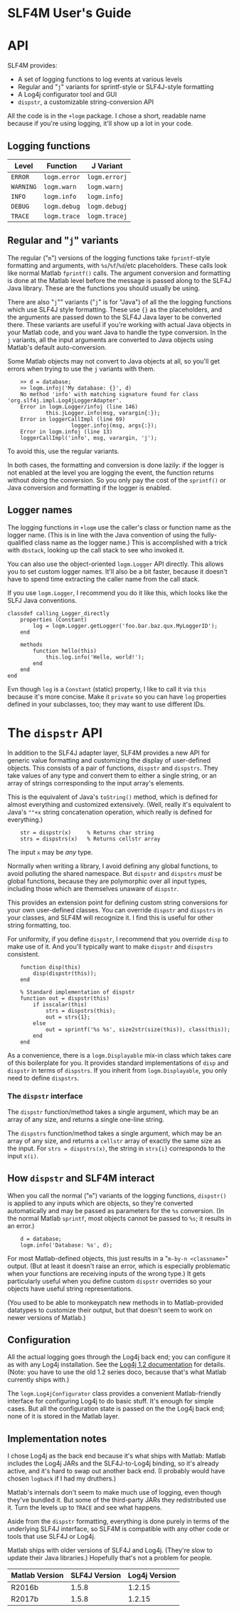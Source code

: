 SLF4M User's Guide
===========================

# API

SLF4M provides:

* A set of logging functions to log events at various levels
 * Regular and "`j`" variants for sprintf-style or SLF4J-style formatting
* A Log4j configurator tool and GUI
* `dispstr`, a customizable string-conversion API

All the code is in the `+logm` package. I chose a short, readable name because if you're using logging, it'll show up a lot in your code.

## Logging functions

| Level  |  Function  |  J Variant |
| ------ | ---------  | ---------  |
| `ERROR`  | `logm.error`      | `logm.errorj`    |
| `WARNING` | `logm.warn`      | `logm.warnj`   |
| `INFO`   | `logm.info`   | `logm.infoj`    |
| `DEBUG`  | `logm.debug`  | `logm.debugj` |
| `TRACE`  | `logm.trace`  | `logm.tracej` |

##  Regular and "`j`" variants

The regular ("`m`") versions of the logging functions take `fprintf`-style formatting and arguments, with `%s`/`%f`/`%d`/etc placeholders. These calls look like normal Matlab `fprintf()` calls. The argument conversion and formatting is done at the Matlab level before the message is passed along to the SLF4J Java library. These are the functions you should usually be using.

There are also "`j`"" variants ("`j`" is for "Java") of all the the logging functions which use SLF4J style formatting. These use `{}` as the placeholders, and the arguments are passed down to the SLF4J Java layer to be converted there. These variants are useful if you're working with actual Java objects in your Matlab code, and you want Java to handle the type conversion. In the `j` variants, all the input arguments are converted to Java objects using Matlab's default auto-conversion.

Some Matlab objects may not convert to Java objects at all, so you'll get errors when trying to use the `j` variants with them.

```
	>> d = database;
	>> logm.infoj('My database: {}', d)
	No method 'info' with matching signature found for class 'org.slf4j.impl.Log4jLoggerAdapter'.
	Error in logm.Logger/infoj (line 146)
	        this.jLogger.info(msg, varargin{:});
	Error in loggerCallImpl (line 69)
	                logger.infoj(msg, args{:});
	Error in logm.infoj (line 13)
	loggerCallImpl('info', msg, varargin, 'j');
```

To avoid this, use the regular variants.

In both cases, the formatting and conversion is done lazily: if the logger is not enabled at the level you are logging the event, the function returns without doing the conversion. So you only pay the cost of the `sprintf()` or Java conversion and formatting if the logger is enabled.

##  Logger names

The logging functions in `+logm` use the caller's class or function name as the logger name. (This is
in line with the Java convention of using the fully-qualified class name as the logger name.) This is accomplished with a trick with `dbstack`, looking up the call stack to see who invoked it.

You can also use the object-oriented `logm.Logger` API directly. This allows you to set custom logger names. It'll also be a bit faster, because it doesn't have to spend time extracting the caller name from the call stack.

If you use `logm.Logger`, I recommend you do it like this, which looks like the SLFJ Java conventions.

```
classdef calling_Logger_directly
    properties (Constant)
        log = logm.Logger.getLogger('foo.bar.baz.qux.MyLoggerID');
    end

    methods
        function hello(this)
            this.log.info('Hello, world!');
        end
    end
end
```

Evn though `log` is a `Constant` (static) property, I like to call it via `this` because it's more concise. Make it `private` so you can have `log` properties defined in your subclasses, too; they may want to use different IDs.

# The `dispstr` API

In addition to the SLF4J adapter layer, SLF4M provides a new API for generic value formatting and customizing the display of user-defined objects. This consists of a pair of functions, `dispstr` and `dispstrs`. They take values of any type and convert them to either a single string, or an array of strings corresponding to the input array's elements.

This is the equivalent of Java's `toString()` method, which is defined for almost everything and customized extensively. (Well, really it's equivalent to Java's `""+x` string concatenation operation, which really is defined for everything.)

```
    str = dispstr(x)     % Returns char string
    strs = dispstrs(x)   % Returns cellstr array
```

The input `x` may be *any* type.

Normally when writing a library, I avoid defining any global functions, to avoid polluting the shared namespace. But `dispstr` and `dispstrs` *must* be global functions, because they are polymorphic over all input types, including those which are themselves unaware of `dispstr`.

This provides an extension point for defining custom string conversions for your own user-defined classes. You can override `dispstr` and `dispstrs` in your classes, and SLF4M will recognize it. I find this is useful for other string formatting, too.

For uniformity, if you define `dispstr`, I recommend that you override `disp` to make use of it. And you'll typically want to make `dispstr` and `dispstrs` consistent.

```
    function disp(this)
        disp(dispstr(this));
    end

    % Standard implementation of dispstr
    function out = dispstr(this)
        if isscalar(this)
            strs = dispstrs(this);
            out = strs{1};
        else
            out = sprintf('%s %s', size2str(size(this)), class(this));
        end
    end

```

As a convenience, there is a `logm.Displayable` mix-in class which takes care of this boilerplate for you. It provides standard implementations of `disp` and `dispstr` in terms of `dispstrs`. If you inherit from `logm.Displayable`, you only need to define `dispstrs`.

### The `dispstr` interface

The `dispstr` function/method takes a single argument, which may be an array of any size, and returns a single one-line string.

The `dispstrs` function/method takes a single argument, which may be an array of any size, and returns a `cellstr` array of exactly the same size as the input. For `strs = dispstrs(x)`, the string in `strs{i}` corresponds to the input `x(i)`.

## How `dispstr` and SLF4M interact

When you call the normal ("`m`") variants of the logging functions, `dispstr()` is applied to any inputs which are objects, so they're converted automatically and may be passed as parameters for the `%s` conversion. (In the normal Matlab `sprintf`, most objects cannot be passed to `%s`; it results in an error.)

```
    d = database;
    logm.info('Database: %s', d);
```

For most Matlab-defined objects, this just results in a "`m-by-n <classname>`" output. (But at least it doesn't raise an error, which is especially problematic when your functions are receiving inputs of the wrong type.) It gets particularly useful when you define custom `dispstr` overrides so your objects have useful string representations.

(You used to be able to monkeypatch new methods in to Matlab-provided datatypes to customize their output, but that doesn't seem to work on newer versions of Matlab.)

## Configuration

All the actual logging goes through the Log4j back end; you can configure it as with any Log4j installation. See the [Log4j 1.2 documentation](http://logging.apache.org/log4j/1.2/) for details. (Note: you have to use the old 1.2 series doco, because that's what Matlab currently ships with.)

The `logm.Log4jConfigurator` class provides a convenient Matlab-friendly interface for configuring Log4j to do basic stuff. It's enough for simple cases. But all the configuration state is passed on the the Log4j back end; none of it is stored in the Matlab layer.

## Implementation notes

I chose Log4j as the back end because it's what ships with Matlab: Matlab includes the Log4j JARs and the SLF4J-to-Log4j binding, so it's already active, and it's hard to swap out another back end. (I probably would have chosen `logback` if I had my druthers.)

Matlab's internals don't seem to make much use of logging, even though they've bundled it. But some of the third-party JARs they redistributed use it. Turn the levels up to `TRACE` and see what happens.

Aside from the `dispstr` formatting, everything is done purely in terms of the underlying SLF4J interface, so SLF4M is compatible with any other code or tools that use SLF4J or Log4j.

Matlab ships with older versions of SLF4J and Log4j. (They're slow to update their Java libraries.) Hopefully that's not a problem for people.

| Matlab Version | SLF4J Version | Log4j Version   |
| -------------- | ------------- | --------------- |
| R2016b         | 1.5.8         | 1.2.15          |
| R2017b         | 1.5.8         | 1.2.15          |
